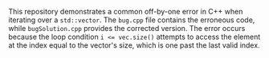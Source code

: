 This repository demonstrates a common off-by-one error in C++ when iterating over a `std::vector`. The `bug.cpp` file contains the erroneous code, while `bugSolution.cpp` provides the corrected version.  The error occurs because the loop condition `i <= vec.size()` attempts to access the element at the index equal to the vector's size, which is one past the last valid index.
